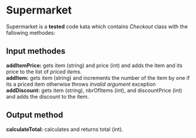 # Supermarket
Supermarket is a **tested** code kata which contains *Checkout* class with the fallowing methodes:
## Input methodes
**addItemPrice:** gets item (string) and price (int) and adds the item and its price to the list of *priced items*.  
**addItem:** gets item (string) and increments the number of the item by one if its a priced item otherwise throws *invalid argument* exception  
**addDiscount:** gets item (string), nbrOfItems (int), and discountPrice (int) and adds the discount to the item.
## Output method
**calculateTotal:** calculates and returns total (int).

